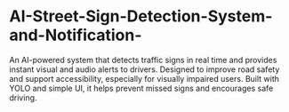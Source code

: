 # AI-Street-Sign-Detection-System-and-Notification-
An AI-powered system that detects traffic signs in real time and provides instant visual and audio alerts to drivers. Designed to improve road safety and support accessibility, especially for visually impaired users. Built with YOLO and simple UI, it helps prevent missed signs and encourages safe driving.
